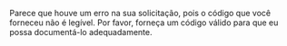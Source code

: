 Parece que houve um erro na sua solicitação, pois o código que você forneceu não é legível. Por favor, forneça um código válido para que eu possa documentá-lo adequadamente.